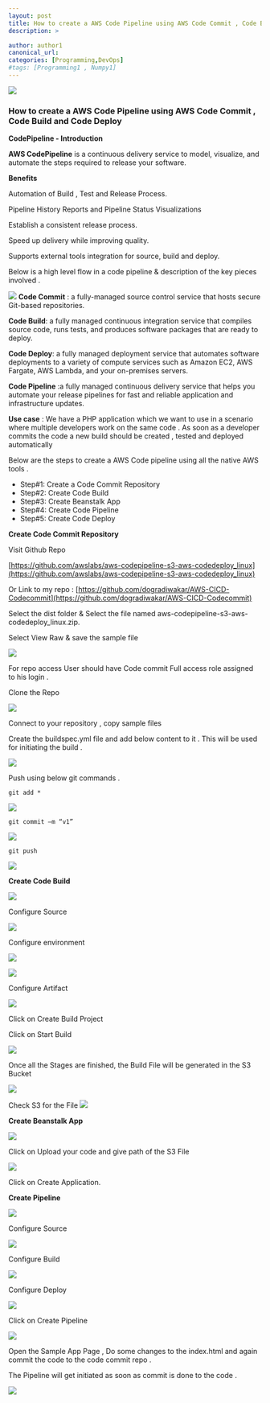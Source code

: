 ```yaml
---
layout: post
title: How to create a AWS Code Pipeline using AWS Code Commit , Code Build and Code Deploy
description: >

author: author1
canonical_url:
categories: [Programming,DevOps]
#tags: [Programming1 , Numpy1]
---
```

![](/beeranddiaper.com/images/awscodepipeline/0.png)
### How to create a AWS Code Pipeline using AWS Code Commit , Code Build and Code Deploy

**CodePipeline - Introduction**

**AWS CodePipeline** is a continuous delivery service to model, visualize, and automate the steps required to release your software.

**Benefits**

Automation of Build , Test and Release Process.

Pipeline History Reports and Pipeline Status Visualizations

Establish a consistent release process.

Speed up delivery while improving quality.

Supports external tools integration for source, build and deploy.


Below is a high level flow in a code pipeline & description of the key pieces involved .

![](/beeranddiaper.com/images/awscodepipeline/0.png)
**Code Commit** : a fully-managed source control service that hosts secure Git-based repositories.

**Code Build**: a fully managed continuous integration service that compiles source code, runs tests, and produces software packages that are ready to deploy.

**Code Deploy**: a fully managed deployment service that automates software deployments to a variety of compute services such as Amazon EC2, AWS Fargate, AWS Lambda, and your on-premises servers.

**Code Pipeline** :a fully managed continuous delivery service that helps you automate your release pipelines for fast and reliable application and infrastructure updates.

**Use case** : We have a PHP application which we want to use in a scenario where multiple developers work on the same code . As soon as a developer commits the code a new build should be created , tested and deployed automatically

Below are the steps to create a AWS Code pipeline using all the native AWS tools .

-   Step#1: Create a Code Commit Repository
-   Step#2: Create Code Build
-   Step#3: Create Beanstalk App
-   Step#4: Create Code Pipeline
-   Step#5: Create Code Deploy

**Create Code Commit Repository**

Visit Github Repo

[https://github.com/awslabs/aws-codepipeline-s3-aws-codedeploy_linux](https://github.com/awslabs/aws-codepipeline-s3-aws-codedeploy_linux)

Or Link to my repo :  [https://github.com/dogradiwakar/AWS-CICD-Codecommit](https://github.com/dogradiwakar/AWS-CICD-Codecommit)

Select the dist folder & Select the file named aws-codepipeline-s3-aws-codedeploy_linux.zip.

Select View Raw & save the sample file

![](/beeranddiaper.com/images/awscodepipeline/1.png)

For repo access User should have Code commit Full access role assigned to his login .

Clone the Repo

![](/beeranddiaper.com/images/awscodepipeline/2.png)

Connect to your repository , copy sample files

Create the buildspec.yml file and add below content to it . This will be used for initiating the build .

![](/beeranddiaper.com/images/awscodepipeline/3.png)

Push using below git commands .

    git add *

![](/beeranddiaper.com/images/awscodepipeline/4.png)

    git commit –m “v1”

![](/beeranddiaper.com/images/awscodepipeline/5.png)

    git push

![](/beeranddiaper.com/images/awscodepipeline/6.png)

**Create Code Build**

![](/beeranddiaper.com/images/awscodepipeline/7.jpg)

Configure Source

![](/beeranddiaper.com/images/awscodepipeline/8.jpg)

Configure environment

![](/beeranddiaper.com/images/awscodepipeline/9.jpg)


![](/beeranddiaper.com/images/awscodepipeline/10.jpg)

Configure Artifact

![](/beeranddiaper.com/images/awscodepipeline/11.jpg)

Click on Create Build Project

Click on Start Build

![](/beeranddiaper.com/images/awscodepipeline/12.jpg)

Once all the Stages are finished, the Build File will be generated in the S3 Bucket

![](/beeranddiaper.com/images/awscodepipeline/13.jpg)

Check S3 for the File
![](/beeranddiaper.com/images/awscodepipeline/14.jpg)

**Create Beanstalk App**

![](/beeranddiaper.com/images/awscodepipeline/15.jpg)

Click on Upload your code and give path of the S3 File

![](/beeranddiaper.com/images/awscodepipeline/16.png)

Click on Create Application.

**Create Pipeline**

![](/beeranddiaper.com/images/awscodepipeline/17.jpg)

Configure Source

![](/beeranddiaper.com/images/awscodepipeline/18.jpg)

Configure Build

![](/beeranddiaper.com/images/awscodepipeline/19.jpg)

Configure Deploy

![](/beeranddiaper.com/images/awscodepipeline/20.jpg)

Click on Create Pipeline

![](/beeranddiaper.com/images/awscodepipeline/21.png)

Open the Sample App Page , Do some changes to the index.html and again commit the code to the code commit repo .

The Pipeline will get initiated as soon as commit is done to the code .

![](/beeranddiaper.com/images/awscodepipeline/22.png)
